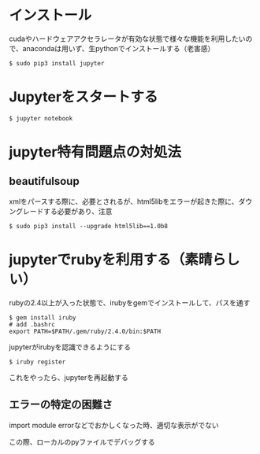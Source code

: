 # インストール
cudaやハードウェアアクセラレータが有効な状態で様々な機能を利用したいので、anacondaは用いず、生pythonでインストールする（老害感）

```console
$ sudo pip3 install jupyter
```

# Jupyterをスタートする
```console
$ jupyter notebook
```

# jupyter特有問題点の対処法

## beautifulsoup
xmlをパースする際に、必要とされるが、html5libをエラーが起きた際に、ダウングレードする必要があり、注意
```console
$ sudo pip3 install --upgrade html5lib==1.0b8
```

# jupyterでrubyを利用する（素晴らしい）
rubyの2.4以上が入った状態で、irubyをgemでインストールして、パスを通す
```console
$ gem install iruby
# add .bashrc
export PATH=$PATH/.gem/ruby/2.4.0/bin:$PATH
```
jupyterがirubyを認識できるようにする
```console
$ iruby register
```
これをやったら、jupyterを再起動する

## エラーの特定の困難さ

import module errorなどでおかしくなった時、適切な表示がでない

この際、ローカルのpyファイルでデバッグする
